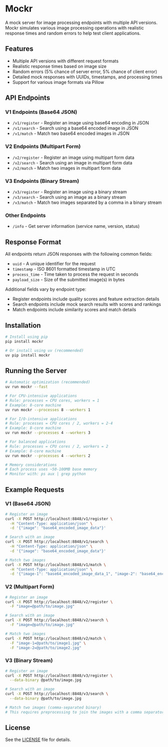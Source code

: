 # Mockr

A mock server for image processing endpoints with multiple API versions. Mockr simulates various image processing operations with realistic response times and random errors to help test client applications.

## Features

- Multiple API versions with different request formats
- Realistic response times based on image size
- Random errors (5% chance of server error, 5% chance of client error)
- Detailed mock responses with UUIDs, timestamps, and processing times
- Support for various image formats via Pillow

## API Endpoints

### V1 Endpoints (Base64 JSON)
- `/v1/register` - Register an image using base64 encoding in JSON
- `/v1/search` - Search using a base64 encoded image in JSON
- `/v1/match` - Match two base64 encoded images in JSON

### V2 Endpoints (Multipart Form)
- `/v2/register` - Register an image using multipart form data
- `/v2/search` - Search using an image in multipart form data
- `/v2/match` - Match two images in multipart form data

### V3 Endpoints (Binary Stream)
- `/v3/register` - Register an image using a binary stream
- `/v3/search` - Search using an image as a binary stream
- `/v3/match` - Match two images separated by a comma in a binary stream

### Other Endpoints
- `/info` - Get server information (service name, version, status)

## Response Format

All endpoints return JSON responses with the following common fields:
- `uuid` - A unique identifier for the request
- `timestamp` - ISO 8601 formatted timestamp in UTC
- `process_time` - Time taken to process the request in seconds
- `payload_size` - Size of the submitted image(s) in bytes

Additional fields vary by endpoint type:
- Register endpoints include quality scores and feature extraction details
- Search endpoints include mock search results with scores and rankings
- Match endpoints include similarity scores and match details

## Installation

```sh
# Install using pip
pip install mockr

# Or install using uv (recommended)
uv pip install mockr
```

## Running the Server

```sh
# Automatic optimization (recommended)
uv run mockr --fast

# For CPU-intensive applications
# Rule: processes = CPU cores, workers = 1
# Example: 8-core machine
uv run mockr --processes 8 --workers 1

# For I/O-intensive applications  
# Rule: processes = CPU cores / 2, workers = 2-4
# Example: 8-core machine
uv run mockr --processes 4 --workers 3

# For balanced applications
# Rule: processes = CPU cores / 2, workers = 2
# Example: 8-core machine
uv run mockr --processes 4 --workers 2

# Memory considerations
# Each process uses ~50-100MB base memory
# Monitor with: ps aux | grep python
```

## Example Requests

### V1 (Base64 JSON)

```sh
# Register an image
curl -X POST http://localhost:8848/v1/register \
  -H "Content-Type: application/json" \
  -d '{"image": "base64_encoded_image_data"}'

# Search with an image
curl -X POST http://localhost:8848/v1/search \
  -H "Content-Type: application/json" \
  -d '{"image": "base64_encoded_image_data"}'

# Match two images
curl -X POST http://localhost:8848/v1/match \
  -H "Content-Type: application/json" \
  -d '{"image-1": "base64_encoded_image_data_1", "image-2": "base64_encoded_image_data_2"}'
```

### V2 (Multipart Form)

```sh
# Register an image
curl -X POST http://localhost:8848/v2/register \
  -F "image=@path/to/image.jpg"

# Search with an image
curl -X POST http://localhost:8848/v2/search \
  -F "image=@path/to/image.jpg"

# Match two images
curl -X POST http://localhost:8848/v2/match \
  -F "image-1=@path/to/image1.jpg" \
  -F "image-2=@path/to/image2.jpg"
```

### V3 (Binary Stream)

```sh
# Register an image
curl -X POST http://localhost:8848/v3/register \
  --data-binary @path/to/image.jpg

# Search with an image
curl -X POST http://localhost:8848/v3/search \
  --data-binary @path/to/image.jpg

# Match two images (comma-separated binary)
# This requires preprocessing to join the images with a comma separator
```

## License

See the [LICENSE](LICENSE) file for details.